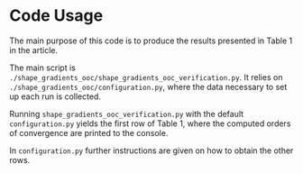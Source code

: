 # Code Usage

The main purpose of this code is to produce the results presented in Table 1 in the article.

The main script is `./shape_gradients_ooc/shape_gradients_ooc_verification.py`.
It relies on `./shape_gradients_ooc/configuration.py`, where the data necessary to set up each run is collected.

Running `shape_gradients_ooc_verification.py` with the default `configuration.py` yields the first row of Table 1,
where the computed orders of convergence are printed to the console.

In `configuration.py` further instructions are given on how to obtain the other rows.
